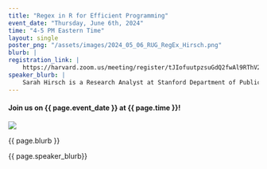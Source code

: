 ```yaml
---
title: "Regex in R for Efficient Programming"
event_date: "Thursday, June 6th, 2024"
time: "4-5 PM Eastern Time"
layout: single
poster_png: "/assets/images/2024_05_06_RUG_RegEx_Hirsch.png"
blurb: |
registration_link: |
    https://harvard.zoom.us/meeting/register/tJIofuutpzsuGdQ2fwAl9RThV2jhvj4Hg5eP
speaker_blurb: |
    Sarah Hirsch is a Research Analyst at Stanford Department of Public Health
---
```


#### Join us on {{ page.event_date }} at {{ page.time }}!

<a href="{{ page.registration_link }}"><img src="{{ page.poster_png }}"></a>

{{ page.blurb }}

{{ page.speaker_blurb}}
